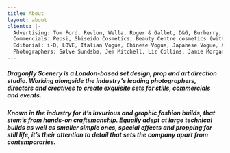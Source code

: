 ```yaml
---
title: About
layout: about
clients: |-
  Advertising: Tom Ford, Revlon, Wella, Roger & Gallet, D&G, Burberry, Gucci, Pantene, Nike, Aquascutum, Hugo Boss, Swarovski, H&M, St Tropez, Puma, La Prairie, Joop, Agent Provocateur, Paul Smith, YSL, Boots, Volkswagen, Kit Kat, Yellow Pages.
  Commercials: Pepsi, Shiseido Cosmetics, Beauty Centre cosmetics (with David and Victoria Beckham)
  Editorial: i-D, LOVE, Italian Vogue, Chinese Vogue, Japanese Vogue, Another Man, Man About Town, Pop, Numero, Vanity Fair, Arena, L’Officiel, V magazine, British Vogue, French Vogue, US Vogue, GQ Style Germany , T magazine
  Photographers: Sølve Sundsbø, Jem Mitchell, Liz Collins, Jamie Morgan, Willy Vanderperre, Nadav Kander, Mert & Marcus, Tom Ford, Luis Sanchis, Mario Sorrenti, David Slijper, Gregoire Alexandre, Mariano Vivanco, Sean & Seng
---
```


##### Dragonfly Scenery is a London-based set design, prop and art direction studio. Working alongside the industry's leading photographers, directors and creatives to create exquisite sets for stills, commercials and events.

##### Known in the industry for it’s luxurious and graphic fashion builds, that stem’s from hands-on craftsmanship. Equally adept at large technical builds as well as smaller simple ones, special effects and propping for still life, it’s their attention to detail that sets the company apart from contemporaries.